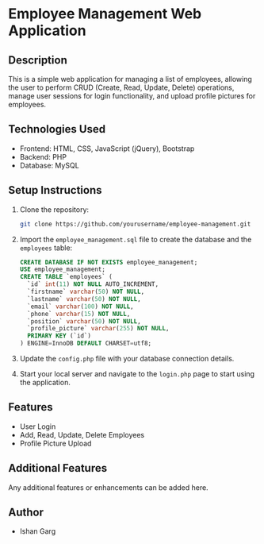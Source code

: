 # Employee Management Web Application

## Description

This is a simple web application for managing a list of employees, allowing the user to perform CRUD (Create, Read, Update, Delete) operations, manage user sessions for login functionality, and upload profile pictures for employees.

## Technologies Used

- Frontend: HTML, CSS, JavaScript (jQuery), Bootstrap
- Backend: PHP
- Database: MySQL

## Setup Instructions

1. Clone the repository:

   ```bash
   git clone https://github.com/yourusername/employee-management.git
   ```

2. Import the `employee_management.sql` file to create the database and the `employees` table:

   ```sql
   CREATE DATABASE IF NOT EXISTS employee_management;
   USE employee_management;
   CREATE TABLE `employees` (
     `id` int(11) NOT NULL AUTO_INCREMENT,
     `firstname` varchar(50) NOT NULL,
     `lastname` varchar(50) NOT NULL,
     `email` varchar(100) NOT NULL,
     `phone` varchar(15) NOT NULL,
     `position` varchar(50) NOT NULL,
     `profile_picture` varchar(255) NOT NULL,
     PRIMARY KEY (`id`)
   ) ENGINE=InnoDB DEFAULT CHARSET=utf8;
   ```

3. Update the `config.php` file with your database connection details.

4. Start your local server and navigate to the `login.php` page to start using the application.

## Features

- User Login
- Add, Read, Update, Delete Employees
- Profile Picture Upload

## Additional Features

Any additional features or enhancements can be added here.

## Author

- Ishan Garg
